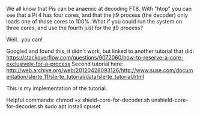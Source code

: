 We all know that Pis can be anaemic at decoding FT8. With "htop" you can see that a Pi 4 has four cores, and that the jt9 process (the decoder) only loads one of those cores to 100%. What if you could run the system on three cores, and use the fourth just for the jt9 process?

Well.. you can!

Googled and found this, it didn't work, but linked to another tutorial that did: https://stackoverflow.com/questions/9072060/how-to-reserve-a-core-exclusively-for-a-process
Second tutorial here: http://web.archive.org/web/20120428093126/http://www.suse.com/documentation/slerte_11/slerte_tutorial/data/slerte_tutorial.html

This is my implementation of the tutorial.


Helpful commands:
chmod +x shield-core-for-decoder.sh unshield-core-for-decoder.sh
sudo apt install cpuset
